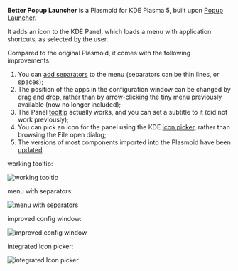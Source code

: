 **Better Popup Launcher** is a Plasmoid for KDE Plasma 5, built upon [Popup Launcher](https://github.com/dfaust/plasma-applet-popup-launcher).

It adds an icon to the KDE Panel, which loads a menu with application shortcuts, as selected by the user.

Compared to the original Plasmoid, it comes with the following improvements:

1. You can <ins>add separators</ins> to the menu (separators can be thin lines, or spaces);
2. The position of the apps in the configuration window can be changed by <ins>drag and drop</ins>, rather than by arrow-clicking the tiny menu previously available (now no longer included);
3. The Panel <ins>tooltip</ins> actually works, and you can set a subtitle to it (did not work previously);
3. You can pick an icon for the panel using the KDE <ins>icon picker</ins>, rather than browsing the File open dialog;
4. The versions of most components imported into the Plasmoid have been <ins>updated</ins>.

working tooltip:

![working tooltip](https://github.com/unalignedcoder/better-popup-launcher/assets/16850566/02eaba1d-469d-43a8-a8b6-8348a8592b1e)

menu with separators:

![menu with separators](https://github.com/unalignedcoder/better-popup-launcher/assets/16850566/7c2ec6ac-80da-46cb-978a-363dd278c75a)

improved config window:

![improved config window](https://github.com/unalignedcoder/better-popup-launcher/assets/16850566/310fc3e7-d35a-4b3a-8d48-ee3e968f5e52)

integrated Icon picker:

![integrated Icon picker](https://github.com/unalignedcoder/better-popup-launcher/assets/16850566/cc4f12cf-d597-4eba-914c-444213d9aa55)
